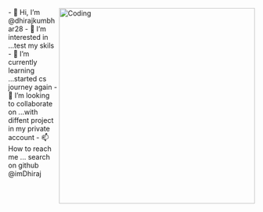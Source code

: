 <img align="right" alt="Coding" width="400" src="[https://tenor.com/view/hello-there-private-from-penguins-of-madagascar-hi-wave-hey-there-gif-16043627)](https://www.google.com/url?sa=i&url=https%3A%2F%2Fwww.wallpaperflare.com%2Fhd-watch-rico-cartoon-madagascar-skipper-kowalski-private-wallpaper-qgdpj&psig=AOvVaw2lxZDAtMnORiFmGRHNLSap&ust=1691244671482000&source=images&cd=vfe&opi=89978449&ved=0CBEQjRxqFwoTCLiIpsqXw4ADFQAAAAAdAAAAABAE)">
- 👋 Hi, I’m @dhirajkumbhar28
- 👀 I’m interested in ...test my skils
- 🌱 I’m currently learning ...started cs journey again
- 💞️ I’m looking to collaborate on ...with diffent project in my private account
- 📫 How to reach me ... search on github @imDhiraj 

<!---
dhirajkumbhar28/dhirajkumbhar28 is a ✨ special ✨ repository because its `README.md` (this file) appears on your GitHub profile.
You can click the Preview link to take a look at your changes.
--->
